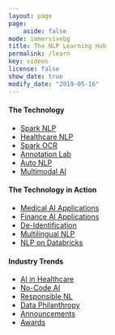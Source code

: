 ```yaml
---
layout: page
page:
    aside: false      
mode: immersivebg
title: The NLP Learning Hub
permalink: /learn
key: videos
license: false
show_date: true
modify_date: "2019-05-16"
---
```


<div class="grid--container learn-hub container">
    <div class="grid">
        <div class="cell cell--12 cell--lg-4 cell--sm-4">
            <div class="learn-hub-inner">
                <h4>The Technology</h4>
                <ul class="learn-hub-list">
                    <li><a target="_blank" href="https://www.johnsnowlabs.com/spark-nlp-blog/">Spark NLP</a></li>
                    <li><a target="_blank" href="https://www.johnsnowlabs.com/healthcare-nlp-blog/">Healthcare NLP</a></li>
                    <li><a target="_blank" href="https://www.johnsnowlabs.com/spark-ocr-blog/">Spark OCR</a></li>
                    <li><a target="_blank" href="https://www.johnsnowlabs.com/annotation-lab-blog/">Annotation Lab</a></li>
                    <li><a target="_blank" href="https://www.johnsnowlabs.com/auto-nlp-blog/">Auto NLP</a></li>
                    <li><a target="_blank" href="https://www.johnsnowlabs.com/multimodal-ai-blog/">Multimodal AI</a></li>
                </ul>
            </div>
        </div>
        <div class="cell cell--12 cell--lg-4 cell--sm-4">
            <div class="learn-hub-inner">
                <h4>The Technology in Action</h4>
                <ul class="learn-hub-list">
                    <li><a target="_blank" href="https://www.johnsnowlabs.com/medical-ai-applications-blog/">Medical AI Applications</a></li>
                    <li><a target="_blank" href="https://www.johnsnowlabs.com/finance-ai-applications-blog/">Finance AI Applications</a></li>
                    <li><a target="_blank" href="https://www.johnsnowlabs.com/de-identification-blog/">De-Identification</a></li>
                    <li><a target="_blank" href="https://www.johnsnowlabs.com/multilingual-nlp-blog/">Multilingual NLP</a></li>
                    <li><a target="_blank" href="https://www.johnsnowlabs.com/nlp-on-databricks-blog/">NLP on Databricks</a></li>
                </ul>
            </div>
        </div>
        <div class="cell cell--12 cell--lg-4 cell--sm-4">
            <div class="learn-hub-inner">
                <h4>Industry Trends</h4>
                <ul class="learn-hub-list">
                    <li><a target="_blank" href="https://www.johnsnowlabs.com/ai-in-healthcare-blog/">AI in Healthcare</a></li>
                    <li><a target="_blank" href="https://www.johnsnowlabs.com/no-code-ai-blog/">No-Code AI</a></li>
                    <li><a target="_blank" href="https://www.johnsnowlabs.com/responsible-nlp-blog/">Responsible NL</a></li>
                    <li><a target="_blank" href="https://www.johnsnowlabs.com/data-philanthropy-blog/">Data Philanthropy</a></li>
                    <li><a target="_blank" href="https://www.johnsnowlabs.com/announcements-blog/">Announcements</a></li>
                    <li><a target="_blank" href="https://www.johnsnowlabs.com/awards-blog/">Awards</a></li>
                </ul>
            </div>
        </div>
    </div>
</div>